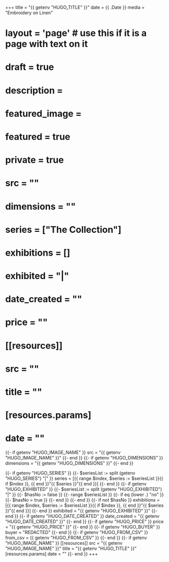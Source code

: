 +++
title = "{{ getenv "HUGO_TITLE" }}"
date = {{ .Date }}
media = "Embroidery on Linen"
# layout = 'page' # use this if it is a page with text on it
# draft = true
# description = 
# featured_image = 
# featured = true
# private = true
# src = ""
# dimensions = ""
# series = ["The Collection"]
# exhibitions = []
# exhibited = "|"
# date_created = ""
# price = ""
# [[resources]]
#   src = ""
#   title = ""
#   [resources.params]
#   date = ""

{{- if getenv "HUGO_IMAGE_NAME" }}
src = "{{ getenv "HUGO_IMAGE_NAME" }}"
{{- end }}
{{- if getenv "HUGO_DIMENSIONS" }}
dimensions = "{{ getenv "HUGO_DIMENSIONS" }}"
{{- end }}

{{- if getenv "HUGO_SERIES" }}
{{- $seriesList := split (getenv "HUGO_SERIES") "|" }}
series = [{{ range $index, $series := $seriesList }}{{ if $index }}, {{ end }}"{{ $series }}"{{ end }}]
{{- end }}
{{- if getenv "HUGO_EXHIBITED" }}
{{- $seriesList := split (getenv "HUGO_EXHIBITED") "|" }}
{{- $hasNo := false }}
{{- range $seriesList }}
{{- if eq (lower .) "no" }}
{{- $hasNo = true }}
{{- end }}
{{- end }}
{{- if not $hasNo }}
exhibitions = [{{ range $index, $series := $seriesList }}{{ if $index }}, {{ end }}"{{ $series }}"{{ end }}]
{{- end }}
exhibited = "{{ getenv "HUGO_EXHIBITED" }}"
{{- end }}
{{- if getenv "HUGO_DATE_CREATED" }}
date_created = "{{ getenv "HUGO_DATE_CREATED" }}"
{{- end }}
{{- if getenv "HUGO_PRICE" }}
price = "{{ getenv "HUGO_PRICE" }}"
{{- end }}
{{- if getenv "HUGO_BUYER" }}
buyer = "REDACTED"
{{- end }}
{{- if getenv "HUGO_FROM_CSV" }}
from_csv = {{ getenv "HUGO_FROM_CSV" }}
{{- end }}
{{- if getenv "HUGO_IMAGE_NAME" }}
[[resources]]
  src = "{{ getenv "HUGO_IMAGE_NAME" }}"
  title = "{{ getenv "HUGO_TITLE" }}"
  [resources.params]
  date = ""
{{- end }}
+++